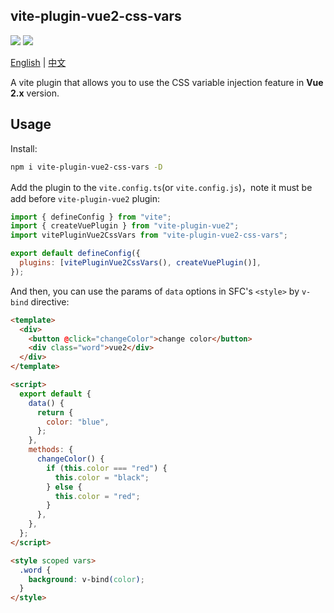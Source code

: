 ## vite-plugin-vue2-css-vars

<a href="https://www.npmjs.com/package/vite-plugin-vue2-css-vars"><img src="https://img.shields.io/npm/dw/vite-plugin-vue2-css-vars"/></a>
<a href="https://www.npmjs.com/package/vite-plugin-vue2-css-vars"><img src="https://img.shields.io/npm/v/vite-plugin-vue2-css-vars"/></a>

[English](https://github.com/WJCHumble/vite-plugin-vue2-css-vars) | [中文](https://github.com/WJCHumble/vite-plugin-vue2-css-vars/blob/main/README-CN.md)

A vite plugin that allows you to use the CSS variable injection feature in **Vue 2.x** version.

## Usage

Install:

```bash
npm i vite-plugin-vue2-css-vars -D
```

Add the plugin to the `vite.config.ts`(or `vite.config.js`)，note it must be add before `vite-plugin-vue2` plugin:

```javascript
import { defineConfig } from "vite";
import { createVuePlugin } from "vite-plugin-vue2";
import vitePluginVue2CssVars from "vite-plugin-vue2-css-vars";

export default defineConfig({
  plugins: [vitePluginVue2CssVars(), createVuePlugin()],
});
```

And then, you can use the params of `data` options in SFC's `<style>` by `v-bind` directive:

```html
<template>
  <div>
    <button @click="changeColor">change color</button>
    <div class="word">vue2</div>
  </div>
</template>

<script>
  export default {
    data() {
      return {
        color: "blue",
      };
    },
    methods: {
      changeColor() {
        if (this.color === "red") {
          this.color = "black";
        } else {
          this.color = "red";
        }
      },
    },
  };
</script>

<style scoped vars>
  .word {
    background: v-bind(color);
  }
</style>
```
